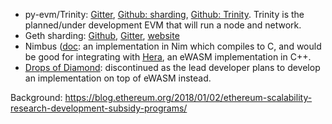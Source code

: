 - py-evm/Trinity: [Gitter](https://gitter.im/ethereum/py-evm), [Github: sharding](https://github.com/ethereum/py-evm/tree/sharding), [Github: Trinity](https://github.com/ethereum/py-evm/tree/trinity). Trinity is the planned/under development EVM that will run a node and network.
- Geth sharding: [Github](https://github.com/prysmaticlabs/geth-sharding), [Gitter](https://gitter.im/prysmaticlabs/geth-sharding), [website](https://prysmaticlabs.com/)
- Nimbus ([doc](https://docs.google.com/document/d/14u65XVNLOd83cq3t7wNC9UPweZ6kPWvmXwRTWWn0diQ/edit#): an implementation in Nim which compiles to C, and would be good for integrating with [Hera](https://github.com/ewasm/hera), an eWASM implementation in C++.
- [Drops of Diamond](https://github.com/Drops-of-Diamond/ethereumjs-vm): discontinued as the lead developer plans to develop an implementation on top of eWASM instead.

Background: https://blog.ethereum.org/2018/01/02/ethereum-scalability-research-development-subsidy-programs/